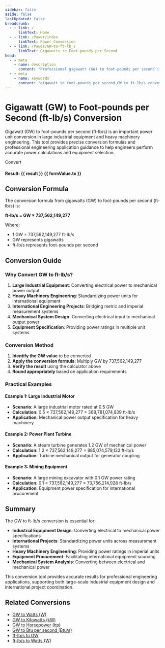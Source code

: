 ```yaml
---
sidebar: false
aside: false
lastUpdated: false
breadcrumb:
  - - link: /
      linkText: Home
  - - link: /Power/index
      linkText: Power Conversion
  - - link: /Power/GW-to-ft-lb_s
      linkText: Gigawatts to Foot-pounds per Second
head:
  - - meta
    - name: description
      content: "Professional gigawatt (GW) to foot-pounds per second (ft-lb/s) power unit conversion tool. Provides precise conversion formulas, engineering application examples, and detailed technical explanations, suitable for large industrial equipment, heavy machinery, and international engineering project power calculations."
  - - meta
    - name: keywords
      content: "gigawatt to foot-pounds per second,GW to ft-lb/s conversion,power unit conversion,large industrial equipment power,heavy machinery power systems,international engineering projects,electrical engineering calculation,mechanical engineering conversion,industrial equipment selection,power conversion tool,ギガワット,フィートポンド毎秒,パワー変換"
---
```

# Gigawatt (GW) to Foot-pounds per Second (ft-lb/s) Conversion

Gigawatt (GW) to foot-pounds per second (ft-lb/s) is an important power unit conversion in large industrial equipment and heavy machinery engineering. This tool provides precise conversion formulas and professional engineering application guidance to help engineers perform accurate power calculations and equipment selection.

<script setup>
const seoKey = [
  'gigawatt to foot-pounds per second', 'GW to ft-lb/s conversion', 'power unit conversion', 'large industrial equipment power',
  'heavy machinery power systems', 'international engineering projects', 'electrical engineering calculation', 'mechanical engineering conversion',
  'industrial equipment selection', 'power conversion tool', 'ギガワット', 'フィートポンド毎秒', 'パワー変換'
]
import { onMounted,reactive,inject ,ref  } from 'vue'
import { NButton,NForm ,NFormItem,NInput,NInputNumber,NSelect,NCard,useMessage ,NGrid ,NGi } from 'naive-ui'
import { defineClientComponent } from 'vitepress'
import { Power } from '../files';
const convert = inject('convert')
const options =  [
  { "label": "Gigawatt (GW)","value": "GW" },
  { "label": "Foot-pounds per Second (ft-lb/s)","value": "ft-lb/s" }
];
const formRef = ref(null);
const rules = {
  number:{
    required: true,
    type: 'number',
    trigger: "blur",
    message: 'Please enter a number'
  },
  to:{
    required: true,
    trigger: "select",
    message: 'Please select conversion unit'
  }
};
const formValue = reactive({
  number: 1,
  from: 'GW',
  to: 'ft-lb/s'
});
const message = useMessage();
const result = ref(0);
const handleValidateClick = (e) => {
  e.preventDefault()
  formRef.value?.validate((errors) => {
    if (!errors) {
      result.value = convert(formValue.number, formValue.from, formValue.to);
    } else {
      message.error('Please check your input')
    }
  })
}
onMounted(() => {
  result.value = convert(formValue.number, formValue.from, formValue.to);
})
</script>

<NCard title="GW to ft-lb/s Converter">
  <NForm ref="formRef" :model="formValue" :rules="rules">
    <NGrid :cols="24" :x-gap="12">
      <NGi :span="8">
        <NFormItem label="Value" path="number">
          <NInputNumber v-model:value="formValue.number" @update:value="result = convert(formValue.number, formValue.from, formValue.to)" placeholder="Enter value" />
        </NFormItem>
      </NGi>
      <NGi :span="8">
        <NFormItem label="From" path="from">
          <NSelect v-model:value="formValue.from" @update:value="result = convert(formValue.number, formValue.from, formValue.to)" :options="options" />
        </NFormItem>
      </NGi>
      <NGi :span="8">
        <NFormItem label="To" path="to">
          <NSelect v-model:value="formValue.to" @update:value="result = convert(formValue.number, formValue.from, formValue.to)" :options="options" />
        </NFormItem>
      </NGi>
    </NGrid>
    <NFormItem>
      <NButton type="primary" @click="handleValidateClick">
        Convert
      </NButton>
    </NFormItem>
  </NForm>
  <div style="margin-top: 20px;">
    <strong>Result: {{ result }} {{ formValue.to }}</strong>
  </div>
</NCard>

## Conversion Formula

The conversion formula from gigawatts (GW) to foot-pounds per second (ft-lb/s) is:

**ft-lb/s = GW × 737,562,149,277**

Where:
- 1 GW = 737,562,149,277 ft-lb/s
- GW represents gigawatts
- ft-lb/s represents foot-pounds per second

## Conversion Guide

### Why Convert GW to ft-lb/s?

1. **Large Industrial Equipment**: Converting electrical power to mechanical power output
2. **Heavy Machinery Engineering**: Standardizing power units for international equipment
3. **International Engineering Projects**: Bridging metric and imperial measurement systems
4. **Mechanical System Design**: Converting electrical input to mechanical output power
5. **Equipment Specification**: Providing power ratings in multiple unit systems

### Conversion Method

1. **Identify the GW value** to be converted
2. **Apply the conversion formula**: Multiply GW by 737,562,149,277
3. **Verify the result** using the calculator above
4. **Round appropriately** based on application requirements

### Practical Examples

#### Example 1: Large Industrial Motor
- **Scenario**: A large industrial motor rated at 0.5 GW
- **Calculation**: 0.5 × 737,562,149,277 = 368,781,074,639 ft-lb/s
- **Application**: Mechanical power output specification for heavy machinery

#### Example 2: Power Plant Turbine
- **Scenario**: A steam turbine generates 1.2 GW of mechanical power
- **Calculation**: 1.2 × 737,562,149,277 = 885,074,579,132 ft-lb/s
- **Application**: Turbine mechanical output for generator coupling

#### Example 3: Mining Equipment
- **Scenario**: A large mining excavator with 0.1 GW power rating
- **Calculation**: 0.1 × 737,562,149,277 = 73,756,214,928 ft-lb/s
- **Application**: Equipment power specification for international procurement

## Summary

The GW to ft-lb/s conversion is essential for:
- **Industrial Equipment Design**: Converting electrical to mechanical power specifications
- **International Projects**: Standardizing power units across measurement systems
- **Heavy Machinery Engineering**: Providing power ratings in imperial units
- **Equipment Procurement**: Facilitating international equipment sourcing
- **Mechanical System Analysis**: Converting between electrical and mechanical power

This conversion tool provides accurate results for professional engineering applications, supporting both large-scale industrial equipment design and international project coordination.

## Related Conversions

- [GW to Watts (W)](/Power/GW-to-W)
- [GW to Kilowatts (kW)](/Power/GW-to-kW)
- [GW to Horsepower (hp)](/Power/GW-to-hp)
- [GW to Btu per second (Btu/s)](/Power/GW-to-Btu_s)
- [ft-lb/s to GW](/Power/ft-lb_s-to-GW)
- [ft-lb/s to Watts (W)](/Power/ft-lb_s-to-W)